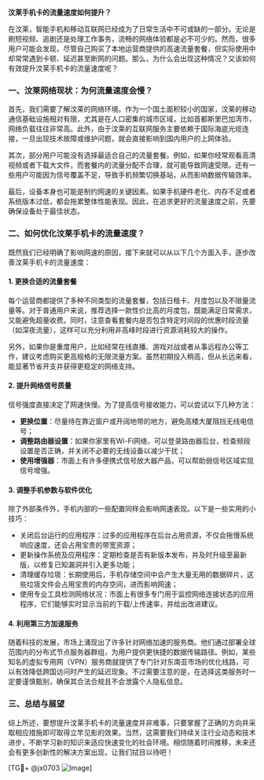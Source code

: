 **汶莱手机卡的流量速度如何提升？**

在汶莱，智能手机和移动互联网已经成为了日常生活中不可或缺的一部分。无论是刷短视频、追剧还是处理工作事务，流畅的网络体验都是必不可少的。然而，很多用户可能会发现，尽管自己购买了本地运营商提供的高速流量套餐，但实际使用中却常常遇到卡顿、延迟甚至断网的问题。那么，为什么会出现这种情况？又该如何有效提升汶莱手机卡的流量速度呢？

### 一、汶莱网络现状：为何流量速度会慢？

首先，我们需要了解汶莱的网络环境。作为一个国土面积较小的国家，汶莱的移动通信基础设施相对有限，尤其是在人口密集的城市区域，比如首都斯里巴加湾市，网络负载往往非常高。此外，由于汶莱的互联网服务主要依赖于国际海底光缆连接，一旦出现技术故障或维护问题，就会直接影响到国内用户的上网体验。

其次，部分用户可能没有选择最适合自己的流量套餐。例如，如果你经常观看高清视频或者下载大文件，而套餐内的流量分配不合理，就可能导致网速受限。还有一些用户可能因为信号覆盖不足，导致手机频繁切换基站，从而影响数据传输效率。

最后，设备本身也可能是制约网速的关键因素。如果手机硬件老化、内存不足或者系统版本过低，都会拖累整体性能表现。因此，在追求更好的流量速度之前，先要确保设备处于最佳状态。

### 二、如何优化汶莱手机卡的流量速度？

既然我们已经明确了影响网速的原因，接下来就可以从以下几个方面入手，逐步改善汶莱手机卡的流量速度：

#### 1. 更换合适的流量套餐

每个运营商都提供了多种不同类型的流量套餐，包括日租卡、月度包以及不限量流量等。对于普通用户来说，推荐选择一款性价比高的月度包，既能满足日常需求，又能避免超量收费。同时，注意查看套餐内是否包含特定时间段的优惠时段流量（如深夜流量），这样可以充分利用非高峰时段进行资源消耗较大的操作。

另外，如果你是重度用户，比如经常在线直播、游戏对战或者从事远程办公等工作，建议考虑购买更高规格的无限流量方案。虽然初期投入稍高，但从长远来看，能显著节省开支并获得更稳定的网络支持。

#### 2. 提升网络信号质量

信号强度直接决定了网速快慢。为了提高信号接收能力，可以尝试以下几种方法：
- **更换位置**：尽量待在靠近窗户或开阔地带的地方，避免高楼大厦阻挡无线电信号；
- **调整路由器设置**：如果你家里有Wi-Fi网络，可以登录路由器后台，检查频段设置是否正确，并关闭不必要的无线设备以减少干扰；
- **使用增强器**：市面上有许多便携式信号放大器产品，可以帮助弱信号区域实现信号增强。

#### 3. 调整手机参数与软件优化

除了外部条件外，手机内部的一些配置同样会影响网速表现。以下是一些实用的小技巧：
- 关闭后台运行的应用程序：过多的应用程序在后台占用资源，不仅会拖慢系统响应速度，还会占用宝贵的带宽资源；
- 更新操作系统及应用程序：定期检查是否有新版本发布，并及时升级至最新版，以修复已知漏洞并引入更多功能；
- 清理缓存垃圾：长期使用后，手机存储空间中会产生大量无用的数据碎片，这些垃圾文件会占用宝贵的内存空间，进而影响网速；
- 使用专业工具检测网络状况：市面上有很多专门用于监控网络连接状态的应用程序，它们能够实时显示当前的下载/上传速率，并给出改进建议。

#### 4. 利用第三方加速服务

随着科技的发展，市场上涌现出了许多针对网络加速的服务商。他们通过部署全球范围内的分布式节点服务器群组，为用户提供更快捷的数据传输路径。例如，某些知名的虚拟专用网（VPN）服务商就提供了专门针对东南亚市场的优化线路，可以有效降低跨国访问时产生的延迟现象。不过需要注意的是，在选择这类服务时一定要谨慎甄别，确保其合法合规且不会泄露个人隐私信息。

### 三、总结与展望

综上所述，要想提升汶莱手机卡的流量速度并非难事，只要掌握了正确的方向并采取相应措施即可取得立竿见影的效果。当然，这需要我们持续关注行业动态和技术进步，不断学习新的知识来适应快速变化的社会环境。相信随着时间推移，未来还会有更多创新性的解决方案出现，让我们拭目以待吧！

[TG💪+ @jx0703 ![Image](https://github.com/user-attachments/assets/dbca1d08-cadb-493c-b0ec-ad6f7a83f270)]